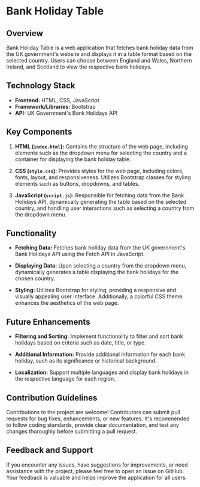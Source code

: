 # Bank Holiday Table

## Overview

Bank Holiday Table is a web application that fetches bank holiday data from the UK government's website and displays it in a table format based on the selected country. Users can choose between England and Wales, Northern Ireland, and Scotland to view the respective bank holidays.

## Technology Stack

- **Frontend:** HTML, CSS, JavaScript
- **Framework/Libraries:** Bootstrap
- **API:** UK Government's Bank Holidays API

## Key Components

1. **HTML (`index.html`):** Contains the structure of the web page, including elements such as the dropdown menu for selecting the country and a container for displaying the bank holiday table.
   
2. **CSS (`style.css`):** Provides styles for the web page, including colors, fonts, layout, and responsiveness. Utilizes Bootstrap classes for styling elements such as buttons, dropdowns, and tables.

3. **JavaScript (`script.js`):** Responsible for fetching data from the Bank Holidays API, dynamically generating the table based on the selected country, and handling user interactions such as selecting a country from the dropdown menu.

## Functionality

- **Fetching Data:** Fetches bank holiday data from the UK government's Bank Holidays API using the Fetch API in JavaScript.
  
- **Displaying Data:** Upon selecting a country from the dropdown menu, dynamically generates a table displaying the bank holidays for the chosen country.
  
- **Styling:** Utilizes Bootstrap for styling, providing a responsive and visually appealing user interface. Additionally, a colorful CSS theme enhances the aesthetics of the web page.

## Future Enhancements

- **Filtering and Sorting:** Implement functionality to filter and sort bank holidays based on criteria such as date, title, or type.
  
- **Additional Information:** Provide additional information for each bank holiday, such as its significance or historical background.
  
- **Localization:** Support multiple languages and display bank holidays in the respective language for each region.

## Contribution Guidelines

Contributions to the project are welcome! Contributors can submit pull requests for bug fixes, enhancements, or new features. It's recommended to follow coding standards, provide clear documentation, and test any changes thoroughly before submitting a pull request.

## Feedback and Support

If you encounter any issues, have suggestions for improvements, or need assistance with the project, please feel free to open an issue on GitHub. Your feedback is valuable and helps improve the application for all users.